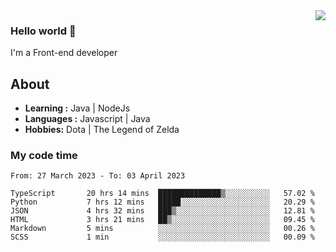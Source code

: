 <img align='right' src="https://github-readme-stats.vercel.app/api?username=jumodada&show_icons=true&theme=vue">

### Hello world 👋

I'm a Front-end developer 
    
## About
-  **Learning :** Java | NodeJs
-  **Languages :** Javascript | Java
-  **Hobbies:** Dota | The Legend of Zelda

### My code time

<!--START_SECTION:waka-->

```text
From: 27 March 2023 - To: 03 April 2023

TypeScript       20 hrs 14 mins  ██████████████▒░░░░░░░░░░   57.02 %
Python           7 hrs 12 mins   █████░░░░░░░░░░░░░░░░░░░░   20.29 %
JSON             4 hrs 32 mins   ███▒░░░░░░░░░░░░░░░░░░░░░   12.81 %
HTML             3 hrs 21 mins   ██▒░░░░░░░░░░░░░░░░░░░░░░   09.45 %
Markdown         5 mins          ░░░░░░░░░░░░░░░░░░░░░░░░░   00.26 %
SCSS             1 min           ░░░░░░░░░░░░░░░░░░░░░░░░░   00.09 %
```

<!--END_SECTION:waka-->
